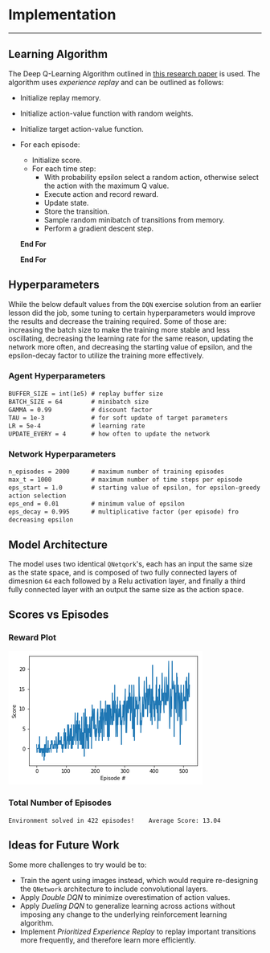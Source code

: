 
# Implementation
----------------------------------------------------------------------------------------------------------------------

## Learning Algorithm

The Deep Q-Learning Algorithm outlined in [this research paper](https://storage.googleapis.com/deepmind-media/dqn/DQNNaturePaper.pdf) is used. The algorithm uses *experience replay* and can be outlined as follows:
- Initialize replay memory.
- Initialize action-value function with random weights.
- Initialize target action-value function.
- For each episode:
    - Initialize score.
    - For each time step:
        - With probability epsilon select a random action, otherwise select the action with the maximum Q value.
        - Execute action and record reward.
        - Update state.
        - Store the transition.
        - Sample random minibatch of transitions from memory.
        - Perform a gradient descent step.
        
    **End For**
        
  **End For**

## Hyperparameters

While the below default values from the `DQN` exercise solution from an earlier lesson did the job, some tuning to certain hyperparameters would improve the results and decrease the training required. Some of those are: increasing the batch size to make the training more stable and less oscillating, decreasing the learning rate for the same reason, updating the network more often, and decreasing the starting value of epsilon, and the epsilon-decay factor to utilize the training more effectively.

### Agent Hyperparameters
```
BUFFER_SIZE = int(1e5) # replay buffer size
BATCH_SIZE = 64        # minibatch size
GAMMA = 0.99           # discount factor
TAU = 1e-3             # for soft update of target parameters
LR = 5e-4              # learning rate
UPDATE_EVERY = 4       # how often to update the network
```
### Network Hyperparameters
```
n_episodes = 2000      # maximum number of training episodes
max_t = 1000           # maximum number of time steps per episode
eps_start = 1.0        # starting value of epsilon, for epsilon-greedy action selection
eps_end = 0.01         # minimum value of epsilon
eps_decay = 0.995      # multiplicative factor (per episode) fro decreasing epsilon
```

## Model Architecture

The model uses two identical `QNetqork`'s, each has an input the same size as the state space, and is composed of two fully connected layers of dimesnion `64` each followed by a Relu activation layer, and finally a third fully connected layer with an output the same size as the action space.

## Scores vs Episodes

### Reward Plot
![Reward Plot](scores.png)

### Total Number of Episodes
`Environment solved in 422 episodes!	Average Score: 13.04`

## Ideas for Future Work

Some more challenges to try would be to:

- Train the agent using images instead, which would require re-designing the `QNetwork` architecture to include convolutional layers.
- Apply *Double DQN* to minimize overestimation of action values.
- Apply *Dueling DQN* to generalize learning across actions without imposing any change to the underlying reinforcement learning algorithm.
- Implement *Prioritized Experience Replay* to replay important transitions more frequently, and therefore learn more efficiently.
